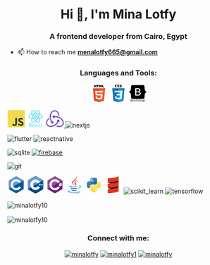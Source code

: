 <h1 align="center">Hi 👋, I'm Mina Lotfy</h1>
<h3 align="center">A frontend developer from Cairo, Egypt</h3>

- 📫 How to reach me **menalotfy665@gmail.com**

<h3 align="center">Languages and Tools:</h3>
<p align="center"> 
    <p align="center">
  <img
    src="https://raw.githubusercontent.com/devicons/devicon/master/icons/html5/html5-original-wordmark.svg"
    alt="html5"
    width="40"
    height="40"
  />
  <img
    src="https://raw.githubusercontent.com/devicons/devicon/master/icons/css3/css3-original-wordmark.svg"
    alt="css3"
    width="40"
    height="40"
  />
  <img
    src="https://raw.githubusercontent.com/devicons/devicon/master/icons/bootstrap/bootstrap-plain-wordmark.svg"
    alt="bootstrap"
    width="40"
    height="40"
  />

  <img
    src="https://raw.githubusercontent.com/devicons/devicon/master/icons/javascript/javascript-original.svg"
    alt="javascript"
    width="40"
    height="40"
  />
  <img
    src="https://raw.githubusercontent.com/devicons/devicon/master/icons/react/react-original-wordmark.svg"
    alt="react"
    width="40"
    height="40"
  />
  <a href="https://redux.js.org" target="_blank" rel="noreferrer">
    <img
      src="https://raw.githubusercontent.com/devicons/devicon/master/icons/redux/redux-original.svg"
      alt="redux"
      width="40"
      height="40"
    />
  </a>
  <img
    src="https://cdn.worldvectorlogo.com/logos/nextjs-2.svg"
    alt="nextjs"
    width="40"
    height="40"
  />

  <img
    src="https://www.vectorlogo.zone/logos/flutterio/flutterio-icon.svg"
    alt="flutter"
    width="40"
    height="40"
  />
  <img
    src="https://reactnative.dev/img/header_logo.svg"
    alt="reactnative"
    width="40"
    height="40"
  />

  <img
    src="https://www.vectorlogo.zone/logos/sqlite/sqlite-icon.svg"
    alt="sqlite"
    width="40"
    height="40"
  />
  <a href="https://firebase.google.com/" target="_blank" rel="noreferrer">
    <img
      src="https://www.vectorlogo.zone/logos/firebase/firebase-icon.svg"
      alt="firebase"
      width="40"
      height="40"
    />
  </a>

  <img
    src="https://www.vectorlogo.zone/logos/git-scm/git-scm-icon.svg"
    alt="git"
    width="40"
    height="40"
  />

  <img
    src="https://raw.githubusercontent.com/devicons/devicon/master/icons/c/c-original.svg"
    alt="c"
    width="40"
    height="40"
  />
  <img
    src="https://raw.githubusercontent.com/devicons/devicon/master/icons/cplusplus/cplusplus-original.svg"
    alt="cplusplus"
    width="40"
    height="40"
  />
  <img
    src="https://raw.githubusercontent.com/devicons/devicon/master/icons/csharp/csharp-original.svg"
    alt="csharp"
    width="40"
    height="40"
  />
  <img
    src="https://raw.githubusercontent.com/devicons/devicon/master/icons/java/java-original.svg"
    alt="java"
    width="40"
    height="40"
  />
  <img
    src="https://raw.githubusercontent.com/devicons/devicon/master/icons/python/python-original.svg"
    alt="python"
    width="40"
    height="40"
  />
  <img
    src="https://raw.githubusercontent.com/devicons/devicon/master/icons/scala/scala-original.svg"
    alt="scala"
    width="40"
    height="40"
  />
  <img
    src="https://upload.wikimedia.org/wikipedia/commons/0/05/Scikit_learn_logo_small.svg"
    alt="scikit_learn"
    width="40"
    height="40"
  />
  <img
    src="https://www.vectorlogo.zone/logos/tensorflow/tensorflow-icon.svg"
    alt="tensorflow"
    width="40"
    height="40"
  />
</p>

</p>


<p><img align="center" src="https://github-readme-stats.vercel.app/api/top-langs?username=minalotfy10&show_icons=true&locale=en&layout=compact" alt="minalotfy10" /></p>

<p><img align="center" src="https://github-readme-streak-stats.herokuapp.com/?user=minalotfy10&" alt="minalotfy10" /></p>

<h3 align="center">Connect with me:</h3>
<p align="center">
<a href="https://linkedin.com/in/minalotfy" target="blank"><img align="center" src="https://raw.githubusercontent.com/rahuldkjain/github-profile-readme-generator/master/src/images/icons/Social/linked-in-alt.svg" alt="minalotfy" height="30" width="40" /></a>
<a href="https://kaggle.com/minalotfy1" target="blank"><img align="center" src="https://raw.githubusercontent.com/rahuldkjain/github-profile-readme-generator/master/src/images/icons/Social/kaggle.svg" alt="minalotfy1" height="30" width="40" /></a>
<a href="https://codeforces.com/profile/minalotfy" target="blank"><img align="center" src="https://raw.githubusercontent.com/rahuldkjain/github-profile-readme-generator/master/src/images/icons/Social/codeforces.svg" alt="minalotfy" height="30" width="40" /></a>
</p>
